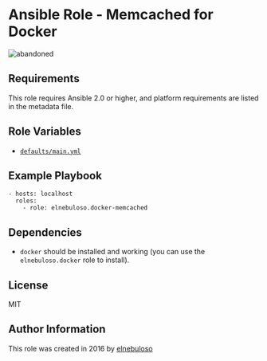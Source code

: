 # Ansible Role - Memcached for Docker

![abandoned](https://img.shields.io/badge/project-abandoned-red)

## Requirements

This role requires Ansible 2.0 or higher, and platform requirements are listed in the metadata file.

## Role Variables

- [`defaults/main.yml`](https://github.com/elnebuloso/ansible-role-docker-memcached/blob/master/defaults/main.yml)

## Example Playbook

```
- hosts: localhost
  roles:
    - role: elnebuloso.docker-memcached
```

## Dependencies

- `docker` should be installed and working (you can use the `elnebuloso.docker` role to install).

##  License

MIT

##  Author Information

This role was created in 2016 by [elnebuloso](https://github.com/elnebuloso/)